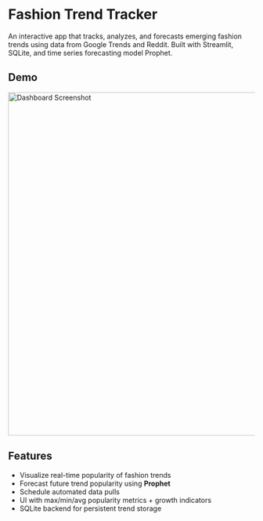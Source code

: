 # Fashion Trend Tracker
An interactive app that tracks, analyzes, and forecasts emerging fashion trends using data from Google Trends and Reddit. Built with Streamlit, SQLite, and time series forecasting model Prophet.

## Demo
<img src="https://github.com/peiyuanlee/fashion-trend-tracker/demo.png" alt="Dashboard Screenshot" width="700"/>

## Features

- Visualize real-time popularity of fashion trends
- Forecast future trend popularity using **Prophet** 
- Schedule automated data pulls
- UI with max/min/avg popularity metrics + growth indicators
- SQLite backend for persistent trend storage